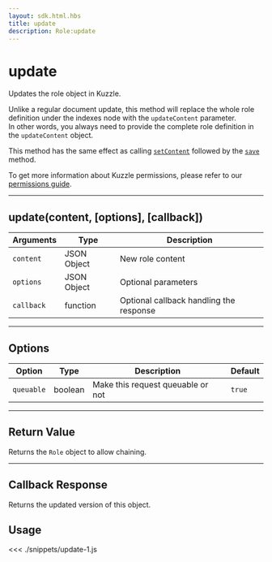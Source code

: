 ```yaml
---
layout: sdk.html.hbs
title: update
description: Role:update
---
```


# update

Updates the role object in Kuzzle.

<div class="alert alert-warning">
  <p>
    Unlike a regular document update, this method will replace the whole role definition under the indexes node with the <code>updateContent</code> parameter.<br>
    In other words, you always need to provide the complete role definition in the <code>updateContent</code> object.
  </p>
  <p>
    This method has the same effect as calling <a href="/sdk/js/5/role/set-content"><code>setContent</code></a> followed by the <a href="/sdk/js/5/role/save"><code>save</code></a> method.
  </p>
</div>

To get more information about Kuzzle permissions, please refer to our [permissions guide](/core/1/guide/guides/essentials/security/#user-permissions).

---

## update(content, [options], [callback])

| Arguments  | Type        | Description                             |
| ---------- | ----------- | --------------------------------------- |
| `content`  | JSON Object | New role content                        |
| `options`  | JSON Object | Optional parameters                     |
| `callback` | function    | Optional callback handling the response |

---

## Options

| Option     | Type    | Description                       | Default |
| ---------- | ------- | --------------------------------- | ------- |
| `queuable` | boolean | Make this request queuable or not | `true`  |

---

## Return Value

Returns the `Role` object to allow chaining.

---

## Callback Response

Returns the updated version of this object.

## Usage

<<< ./snippets/update-1.js
